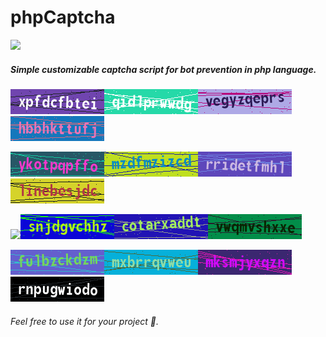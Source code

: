 # phpCaptcha

![](https://hits.seeyoufarm.com/api/count/incr/badge.svg?url=https%3A%2F%2Fgithub.com%2Farshetamine%2FphpCaptcha&count_bg=%23ab7def&title_bg=%23555555&icon=&icon_color=%23E7E7E7&title=hits&edge_flat=false)

##### Simple customizable captcha script for bot prevention in php language.

![](.screenshots/1.png)![](.screenshots/2.png)![](.screenshots/3.png)![](.screenshots/4.png)

![](.screenshots/5.png)![](.screenshots/6.png)![](.screenshots/7.png)![](.screenshots/8.png)

![](.prescreenshotsview/9.png)![](.screenshots/10.png)![](.screenshots/11.png)![](.screenshots/12.png)

![](.screenshots/13.png)![](.screenshots/14.png)![](.screenshots/15.png)![](.screenshots/16.png)

###### Feel free to use it for your project 🥰.
